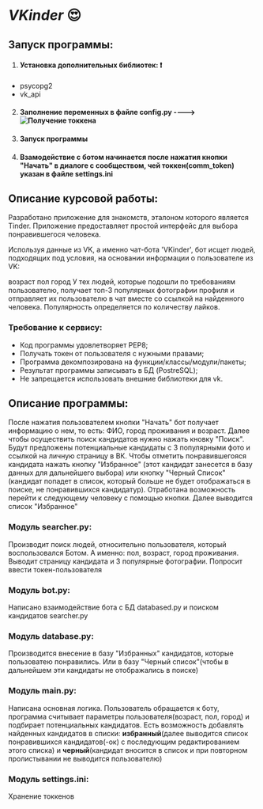 # ***VKinder*** :heart_eyes:
## Запуск программы:
1.  #### Установка дополнительных библиотек: :heavy_exclamation_mark:
   - psycopg2
   - vk_api

2. #### Заполнение переменных в файле config.py ----> ![Получение токкена](https://vkhost.github.io/)
3. #### Запуск программы
4. #### Взамодействие с ботом начинается после нажатия кнопки "Начать" в диалоге с сообществом, чей токкен(comm_token) указан в файле settings.ini

## Описание курсовой работы:
Разработано приложение для знакомств, эталоном которого является Tinder. Приложение предоставляет простой интерфейс для выбора понравившегося человека.

Используя данные из VK, а именно чат-бота 'VKinder', бот исщет людей, подходящих под условия, на основании информации о пользователе из VK:

возраст
пол
город
У тех людей, которые подошли по требованиям пользователю, получает топ-3 популярных фотографии профиля и отправляет их пользователю в чат вместе со ссылкой на найденного человека. Популярность определяется по количеству лайков.

### Требование к сервису:
- Код программы удовлетворяет PEP8;
- Получать токен от пользователя с нужными правами;
- Программа декомпозирована на функции/классы/модули/пакеты;
- Результат программы записывать в БД (PostreSQL);
- Не запрещается использовать внешние библиотеки для vk.

## Описание программы:
После нажатия пользователем кнопки "Начать" бот получает информацию о нем, то есть: ФИО, город проживания и возраст. Далее чтобы осуществить поиск кандидатов нужно нажать кновку "Поиск". Будут предложены потенциальные кандидаты с 3 популярными фото и ссылкой на личную страницу в ВК. Чтобы отметить понравившегояся кандидата нажать кнопку "Избранное" (этот кандидат занесется в базу данных для дальнейшего выбора) или кнопку "Черный Список" (кандидат попадет в список, который больше не будет отображаться в поиске, не понравившихся кандидатур). Отработана возможность перейти к следующему человеку с помощью кнопки. Далее выводится список "Избранное"

### Модуль searcher.py:
Производит поиск людей, относительно пользователя, который воспользовался Ботом. А именно: пол, возраст, город проживания. Выводит страницу кандидата и 3 популярные фотографии. Попросит ввести токен-пользователя

### Модуль bot.py:
Написано взаимодействие бота с БД databased.py и поиском кандидатов searcher.py

### Модуль database.py:
Производится внесение в базу "Избранных" кандидатов, которые пользоватею понравились. Или в базу "Черный список"(чтобы в дальнейшем эти кандидаты не отображались в поиске)

### Модуль main.py:
Написана основная логика. Пользователь обращается к боту, программа считывает параметры пользователя(возраст, пол, город) и подбирает потенциальных кандидатов. Есть возможность добавлять найденных кандидатов в списки: __избранный__(далее выводится список понравившихся кандидатов(-ок) с последующим редактированием этого списка) и __черный__(кандидат вносится в список и при повторном пролистывании не выводится пользователю)

### Модуль settings.ini:
Хранение токкенов

